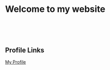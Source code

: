 <!--validator.w3.org-->
<!--https://jigsaw.w3.org/css-validator/-->

<html lang = "en">

   <head>
        <meta charset="utf-8">
        <title>BlueBl_xx's Website</title>
   </head>

   <body>
        <h1>Welcome to my website<h1>
        <br>
        <h2>Profile Links</h2>
        <a href="https://github.com/BlueBl-xx">My Profile</a>
